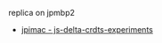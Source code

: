 replica on jpmbp2

* [jpimac - js-delta-crdts-experiments](hyper://cf311411468dcaa3b4f3aadf2c30d51b12c66cdc5562a81e4754541a00c06207/)
